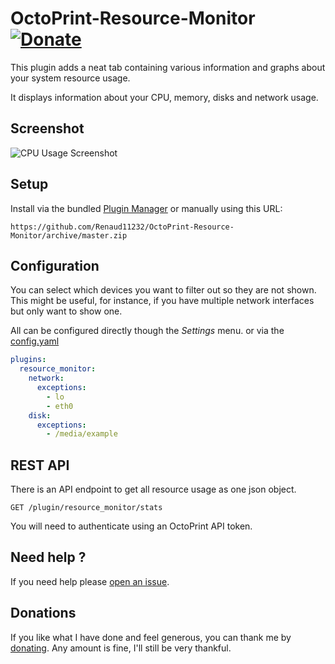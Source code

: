 # OctoPrint-Resource-Monitor [![Donate](https://img.shields.io/badge/Donate-PayPal-green.svg)](https://www.paypal.com/cgi-bin/webscr?cmd=_s-xclick&hosted_button_id=UD54SHVYDV6NU&source=url)

This plugin adds a neat tab containing various information and graphs about your system resource usage.

It displays information about your CPU, memory, disks and network usage.

## Screenshot

![CPU Usage Screenshot](.github/img/cpu.png)

## Setup

Install via the bundled [Plugin Manager](https://github.com/foosel/OctoPrint/wiki/Plugin:-Plugin-Manager)
or manually using this URL:

    https://github.com/Renaud11232/OctoPrint-Resource-Monitor/archive/master.zip

## Configuration

You can select which devices you want to filter out so they are not shown.
This might be useful, for instance, if you have multiple network interfaces but only want to show one.

All can be configured directly though the *Settings* menu. or via the [config.yaml](https://docs.octoprint.org/en/master/configuration/config_yaml.html)

```yaml
plugins:
  resource_monitor:
    network:
      exceptions:
        - lo
        - eth0
    disk:
      exceptions:
        - /media/example
```

## REST API

There is an API endpoint to get all resource usage as one json object.

`GET /plugin/resource_monitor/stats`

You will need to authenticate using an OctoPrint API token.

## Need help ?

If you need help please [open an issue](https://github.com/Renaud11232/OctoPrint-Resource-Monitor/issues/new).

## Donations

If you like what I have done and feel generous, you can thank me by [donating](https://www.paypal.com/cgi-bin/webscr?cmd=_s-xclick&hosted_button_id=UD54SHVYDV6NU&source=url). Any amount is fine, I'll still be very thankful.
